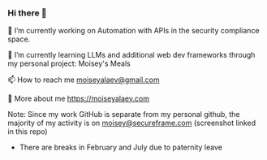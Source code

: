 ### Hi there 👋

<!--
**moiseyalaev/moiseyalaev** is a ✨ _special_ ✨ repository because its `README.md` (this file) appears on your GitHub profile.
-->
🔭 I’m currently working on
Automation with APIs in the security compliance space.

🌱 I’m currently learning
LLMs and additional web dev frameworks through my personal project: Moisey's Meals

📫 How to reach me
moiseyalaev@gmail.com

💬 More about me
https://moiseyalaev.com

Note: Since my work GitHub is separate from my personal github, the majority of my activity is on moisey@secureframe.com (screenshot linked in this repo)
- There are breaks in February and July due to paternity leave

